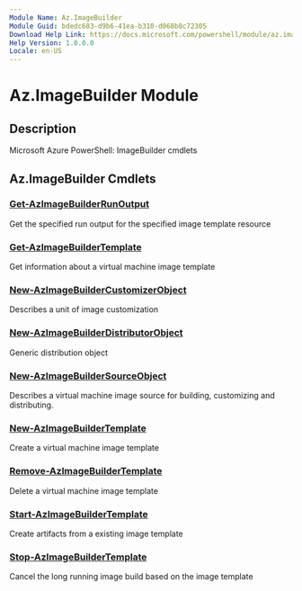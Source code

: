 ```yaml
---
Module Name: Az.ImageBuilder
Module Guid: bdedc683-d9b6-41ea-b310-d068b8c72305
Download Help Link: https://docs.microsoft.com/powershell/module/az.imagebuilder
Help Version: 1.0.0.0
Locale: en-US
---
```


# Az.ImageBuilder Module
## Description
Microsoft Azure PowerShell: ImageBuilder cmdlets

## Az.ImageBuilder Cmdlets
### [Get-AzImageBuilderRunOutput](Get-AzImageBuilderRunOutput.md)
Get the specified run output for the specified image template resource

### [Get-AzImageBuilderTemplate](Get-AzImageBuilderTemplate.md)
Get information about a virtual machine image template

### [New-AzImageBuilderCustomizerObject](New-AzImageBuilderCustomizerObject.md)
Describes a unit of image customization

### [New-AzImageBuilderDistributorObject](New-AzImageBuilderDistributorObject.md)
Generic distribution object

### [New-AzImageBuilderSourceObject](New-AzImageBuilderSourceObject.md)
Describes a virtual machine image source for building, customizing and distributing.

### [New-AzImageBuilderTemplate](New-AzImageBuilderTemplate.md)
Create a virtual machine image template

### [Remove-AzImageBuilderTemplate](Remove-AzImageBuilderTemplate.md)
Delete a virtual machine image template

### [Start-AzImageBuilderTemplate](Start-AzImageBuilderTemplate.md)
Create artifacts from a existing image template

### [Stop-AzImageBuilderTemplate](Stop-AzImageBuilderTemplate.md)
Cancel the long running image build based on the image template

